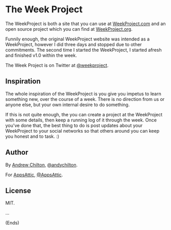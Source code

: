 # The Week Project #

The WeekProject is both a site that you can use at [WeekProject.com](https://weekproject.com/)
and an open source project which you can find at [WeekProject.org](https://weekproject.org/).

Funnily enough, the original WeekProject website was intended as a WeekProject, however I did three days and stopped
due to other commitments. The second time I started the WeekProject, I started afresh and finished v1.0 within the
week.

The Week Project is on Twitter at [@weekproject](https://twitter.com/weekproject).

## Inspiration ##

The whole inspiration of the WeekProject is you give you impetus to learn something new, over the course of a
week. There is no direction from us or anyone else, but your own internal desire to do something.

If this is not quite enough, the you can create a project at the WeekProject with some details, then keep a running log
of it through the week. Once you've done that, the best thing to do is post updates about your WeekProject to your
social networks so that others around you can keep you honest and to task. :)

## Author ##

By [Andrew Chilton](https://chilts.org/), [@andychilton](https://twitter.com/andychilton).

For [AppsAttic](https://appsattic.com/),  [@AppsAttic](https://twitter.com/AppsAttic).

## License ##

MIT.

...

(Ends)
